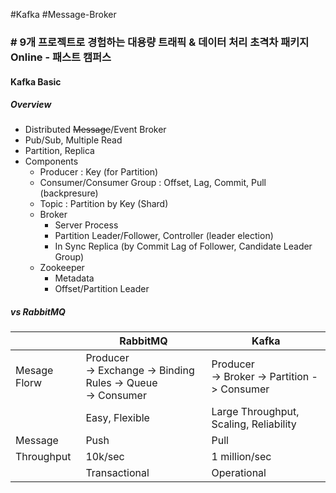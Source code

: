 #Kafka #Message-Broker

### # 9개 프로젝트로 경험하는 대용량 트래픽 & 데이터 처리 초격차 패키지 Online - 패스트 캠퍼스

#### Kafka Basic
##### Overview
* Distributed ~~Message~~/Event Broker
* Pub/Sub, Multiple Read
* Partition, Replica
* Components
	* Producer : Key (for Partition)
	* Consumer/Consumer Group : Offset, Lag, Commit, Pull (backpresure)
	* Topic : Partition by Key (Shard)
	* Broker
		* Server Process
		* Partition Leader/Follower, Controller (leader election)
		* In Sync Replica (by Commit Lag of Follower, Candidate Leader Group)
	* Zookeeper
		* Metadata
		* Offset/Partition Leader
##### vs RabbitMQ

|              | RabbitMQ                                                         | Kafka                                          |
| ------------ | ---------------------------------------------------------------- | ---------------------------------------------- |
| Mesage Florw | Producer<br>-> Exchange -> Binding Rules -> Queue<br>-> Consumer | Producer<br>-> Broker -> Partition -> Consumer |
|              | Easy, Flexible                                                   | Large Throughput, Scaling, Reliability         |
| Message      | Push                                                             | Pull                                           |
| Throughput   | 10k/sec                                                          | 1 million/sec                                  |
|              | Transactional                                                    | Operational                                    |
